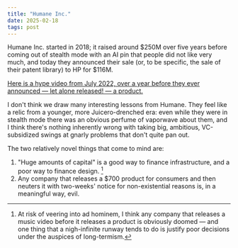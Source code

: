```yaml
---
title: "Humane Inc."
date: 2025-02-18
tags: post
---
```


Humane Inc. started in 2018; it raised around $250M over five years before coming out of stealth mode with an AI pin that people did not like very much, and today they announced their sale (or, to be specific, the sale of their patent library) to HP for $116M.

[Here is a hype video from July 2022, over a year before they ever announced — let alone released! — a product.](https://x.com/Humane/status/1547990163359350785)

I don't think we draw many interesting lessons from Humane. They feel like a relic from a younger, more Juicero-drenched era: even while they were in stealth mode there was an obvious perfume of vaporwave about them, and I think there's nothing inherently wrong with taking big, ambitious, VC-subsidized swings at gnarly problems that don't quite pan out.

The two relatively novel things that come to mind are:

1. "Huge amounts of capital" is a good way to finance infrastructure, and a poor way to finance design. [^1]
2. Any company that releases a $700 product for consumers and then neuters it with two-weeks' notice for non-existential reasons is, in a meaningful way, evil.

[^1]: At risk of veering into ad hominem, I think any company that releases a music video before it releases a product is obviously doomed — and one thing that a nigh-infinite runway tends to do is justify poor decisions under the auspices of long-termism.
